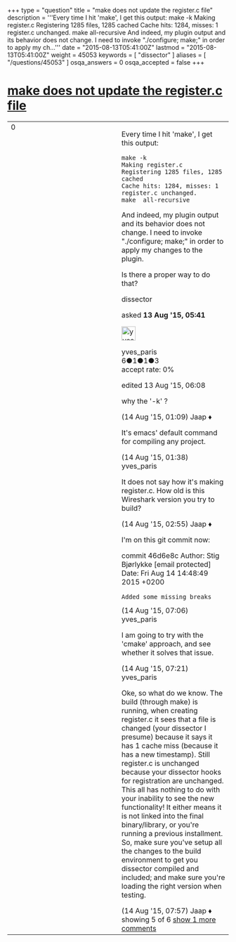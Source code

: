 +++
type = "question"
title = "make does not update the register.c file"
description = '''Every time I hit &#x27;make&#x27;, I get this output: make -k Making register.c Registering 1285 files, 1285 cached Cache hits: 1284, misses: 1 register.c unchanged. make all-recursive  And indeed, my plugin output and its behavior does not change. I need to invoke &quot;./configure; make;&quot; in order to apply my ch...'''
date = "2015-08-13T05:41:00Z"
lastmod = "2015-08-13T05:41:00Z"
weight = 45053
keywords = [ "dissector" ]
aliases = [ "/questions/45053" ]
osqa_answers = 0
osqa_accepted = false
+++

<div class="headNormal">

# [make does not update the register.c file](/questions/45053/make-does-not-update-the-registerc-file)

</div>

<div id="main-body">

<div id="askform">

<table id="question-table" style="width:100%;"><colgroup><col style="width: 50%" /><col style="width: 50%" /></colgroup><tbody><tr class="odd"><td style="width: 30px; vertical-align: top"><div class="vote-buttons"><div id="post-45053-score" class="post-score" title="current number of votes">0</div><div id="favorite-count" class="favorite-count"></div></div></td><td><div id="item-right"><div class="question-body"><p>Every time I hit 'make', I get this output:</p><pre><code>make -k
Making register.c
Registering 1285 files, 1285 cached
Cache hits: 1284, misses: 1
register.c unchanged.
make  all-recursive</code></pre><p>And indeed, my plugin output and its behavior does not change. I need to invoke "./configure; make;" in order to apply my changes to the plugin.</p><p>Is there a proper way to do that?</p></div><div id="question-tags" class="tags-container tags">dissector</div><div id="question-controls" class="post-controls"></div><div class="post-update-info-container"><div class="post-update-info post-update-info-user"><p>asked <strong>13 Aug '15, 05:41</strong></p><img src="https://secure.gravatar.com/avatar/b6ce7a43b172768e46dcbe233f772931?s=32&amp;d=identicon&amp;r=g" class="gravatar" width="32" height="32" alt="yves_paris&#39;s gravatar image" /><p>yves_paris<br />
<span class="score" title="6 reputation points">6</span><span title="1 badges"><span class="badge1">●</span><span class="badgecount">1</span></span><span title="1 badges"><span class="silver">●</span><span class="badgecount">1</span></span><span title="3 badges"><span class="bronze">●</span><span class="badgecount">3</span></span><br />
<span class="accept_rate" title="Rate of the user&#39;s accepted answers">accept rate:</span> <span title="yves_paris has no accepted answers">0%</span></p></div><div class="post-update-info post-update-info-edited"><p>edited 13 Aug '15, 06:08</p></div></div><div id="comments-container-45053" class="comments-container"><span id="45096"></span><div id="comment-45096" class="comment"><div id="post-45096-score" class="comment-score"></div><div class="comment-text"><p>why the '-k' ?</p></div><div id="comment-45096-info" class="comment-info"><span class="comment-age">(14 Aug '15, 01:09)</span> Jaap ♦</div></div><span id="45099"></span><div id="comment-45099" class="comment"><div id="post-45099-score" class="comment-score"></div><div class="comment-text"><p>It's emacs' default command for compiling any project.</p></div><div id="comment-45099-info" class="comment-info"><span class="comment-age">(14 Aug '15, 01:38)</span> yves_paris</div></div><span id="45103"></span><div id="comment-45103" class="comment"><div id="post-45103-score" class="comment-score"></div><div class="comment-text"><p>It does not say how it's making register.c. How old is this Wireshark version you try to build?</p></div><div id="comment-45103-info" class="comment-info"><span class="comment-age">(14 Aug '15, 02:55)</span> Jaap ♦</div></div><span id="45108"></span><div id="comment-45108" class="comment"><div id="post-45108-score" class="comment-score"></div><div class="comment-text"><p>I'm on this git commit now:</p><p>commit 46d6e8c Author: Stig Bjørlykke [email protected] Date: Fri Aug 14 14:48:49 2015 +0200</p><pre><code>Added some missing breaks</code></pre></div><div id="comment-45108-info" class="comment-info"><span class="comment-age">(14 Aug '15, 07:06)</span> yves_paris</div></div><span id="45110"></span><div id="comment-45110" class="comment"><div id="post-45110-score" class="comment-score"></div><div class="comment-text"><p>I am going to try with the 'cmake' approach, and see whether it solves that issue.</p></div><div id="comment-45110-info" class="comment-info"><span class="comment-age">(14 Aug '15, 07:21)</span> yves_paris</div></div><span id="45113"></span><div id="comment-45113" class="comment not_top_scorer"><div id="post-45113-score" class="comment-score"></div><div class="comment-text"><p>Oke, so what do we know. The build (through make) is running, when creating register.c it sees that a file is changed (your dissector I presume) because it says it has 1 cache miss (because it has a new timestamp). Still register.c is unchanged because your dissector hooks for registration are unchanged. This all has nothing to do with your inability to see the new functionality! It either means it is not linked into the final binary/library, or you're running a previous installment. So, make sure you've setup all the changes to the build environment to get you dissector compiled and included; and make sure you're loading the right version when testing.</p></div><div id="comment-45113-info" class="comment-info"><span class="comment-age">(14 Aug '15, 07:57)</span> Jaap ♦</div></div></div><div id="comment-tools-45053" class="comment-tools"><span class="comments-showing"> showing 5 of 6 </span> <a href="#" class="show-all-comments-link">show 1 more comments</a></div><div class="clear"></div><div id="comment-45053-form-container" class="comment-form-container"></div><div class="clear"></div></div></td></tr></tbody></table>

</div>

</div>

